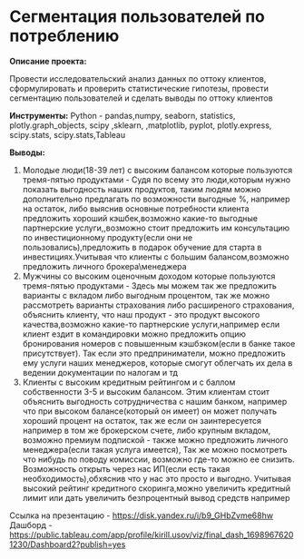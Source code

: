 # Сегментация пользователей по потреблению

**Описание проекта:**

Провести исследовательский анализ данных по оттоку клиентов, сформулировать и проверить статистические гипотезы, провести сегментацию пользователей и сделать выводы по оттоку клиентов

**Инструменты:**
Python - pandas,numpy, seaborn, statistics, plotly.graph_objects, scipy ,sklearn, ,matplotlib, pyplot, plotly.express, scipy.stats, scipy.stats,Tableau

**Выводы:**

1) Молодые люди(18-39 лет) с высоким балансом которые пользуются тремя-пятью продуктами - Судя по всему это люди,которым нужно показать выгодность наших продуктов, таким людям можно дополнительно предлагать по возможности выгодные %, например на остаток, либо выяснив основные потребности клиента предложить хороший кэшбек,возможно какие-то выгодные партнерские услуги,,возможно стоит предложить им консультацию по инвестиционному продукту(если они не пользовались),предложить в подарок обучение для старта в инвестициях.Учитывая что клиенты с большим балансом,возможно предложить личного брокера\менеджера
2) Мужчины со высоким оценочным доходом которые пользуются тремя-пятью продуктами - Здесь мы можем так же предложить варианты с вкладом либо выгодным процентом, так же можно рассмотреть варианты страхования либо расширеного страхования, объяснить клиенту, что наш продукт - это продукт высокого качества,возможно какие-то партнерские услуги,например если клиент ездит в командировки можно предложить опцию бронирования номеров с повышенным кэшбэком(если в банке такое присутствует). Так если это предприниматели, можно предложить ему услуги наших менеджеров, которые смогут облегчать их дела в ведении документации по налогам и тд
3) Клиенты с высоким кредитным рейтингом и с баллом собственности 3-5 и высоким балансом. Этим клиентам стоит объяснить выгодность сотрудничества с нашим банком, например что при высоком балансе(который он имеет) он может получать хороший процент на остаток, так же если он заинтересуется например в том же брокерском счете, либо крупным вкладом, возможно премиум подпиской - также можно предложить личного менеджера(если такая услуга имеется), Так же можно посмотреть что нибудь по поводу комиссии, возможно где-то можно ее снизить. Возможность открыть через нас ИП(если есть такая необходимость),обхяснив что у нас это просто и выгодно. Учитывая высокий рейтинг кредитного скоринга,можно увеличить кредитный лимит или дать увеличить безпроцентный вывод средств например

Ссылка на презентацию - https://disk.yandex.ru/i/b9_GHbZvme68hw
Дашборд - https://public.tableau.com/app/profile/kirill.usov/viz/final_dash_16989676201230/Dashboard2?publish=yes
